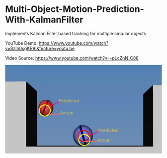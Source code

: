 # Multi-Object-Motion-Prediction-With-KalmanFilter

Implements Kalman Filter based tracking for multiple circular objects

YouTube Demo: https://www.youtube.com/watch?v=8zIh0sgKR8I&feature=youtu.be

Video Source: https://www.youtube.com/watch?v=-pLcZnN_C88

![alt text](https://github.com/SriramEmarose/Multi-Object-Motion-Prediction-With-KalmanFilter/blob/master/TrackedObjects.png)
